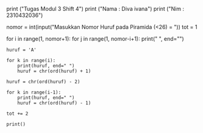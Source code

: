 print ("Tugas Modul 3 Shift 4")
print ("Nama : Diva ivana")
print ("Nim : 2310432036")

nomor = int(input("Masukkan Nomor Huruf pada Piramida (<26) = "))
tot = 1

for i in range(1, nomor+1):
    for j in range(1, nomor-i+1):
        print("  ", end="")
    
    huruf = 'A'
    
    for k in range(i):
        print(huruf, end=" ")
        huruf = chr(ord(huruf) + 1)
    
    huruf = chr(ord(huruf) - 2)
    
    for k in range(i-1):
        print(huruf, end=" ")
        huruf = chr(ord(huruf) - 1)
    
    tot += 2
    
    print()
